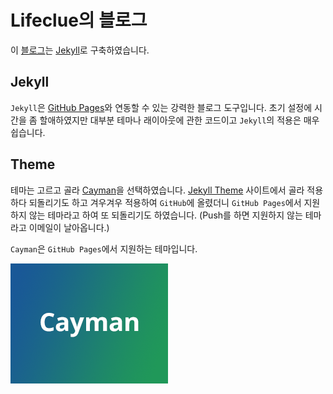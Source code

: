 # Lifeclue의 블로그

이 [블로그](https://lifeclue.github.io/blog/)는 [Jekyll](https://jekyllrb.com)로 구축하였습니다.

## Jekyll
`Jekyll`은 [GitHub Pages](https://pages.github.com/)와 연동할 수 있는 강력한 블로그 도구입니다.
초기 설정에 시간을 좀 할애하였지만 대부분 테마나 래이아웃에 관한 코드이고 `Jekyll`의 적용은 매우 쉽습니다.

## Theme
테마는 고르고 골라 [Cayman](https://pages-themes.github.io/cayman/)을 선택하였습니다.
[Jekyll Theme](http://jekyllthemes.org/) 사이트에서 골라 적용하다 되돌리기도 하고
겨우겨우 적용하여 `GitHub`에 올렸더니 `GitHub Pages`에서 지원하지 않는 테마라고 하여 또 되돌리기도 하였습니다.
(Push를 하면 지원하지 않는 테마라고 이메일이 날아옵니다.)

`Cayman`은 `GitHub Pages`에서 지원하는 테마입니다.

![Thumbnail of cayman](thumbnail.png)
